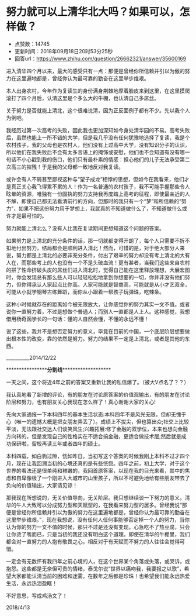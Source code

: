 # 努力就可以上清华北大吗？如果可以，怎样做？
- 点赞数：14745
- 更新时间：2018年09月18日20时53分25秒
- 回答url：https://www.zhihu.com/question/26662321/answer/35600169
<body>
 <p data-pid="gDhlwuxR">进入清华四个月以来，最大的感受只有一点：那便是曾经你所信赖并引以为傲的努力在这里遍地都是，曾经你认为最可靠的勤奋在这里举步维艰。</p>
 <p data-pid="pQwH6YrT">本人出身农村，今年作为复读生的身份满身荆棘地厚着脸皮来到这里，在这里摸爬滚打了四个月后，认清这里是个多么大的牛棚，也认清自己多屌丝。</p>
 <p data-pid="XCnKtmKN">关于努力是否就能上清北，这个很难说清，因为正反面例子都有不少。先以我个人为例吧。</p>
 <p data-pid="9_ZHj2-F">我经历过第一次高考的失败，因此我也更加深知如今身处清华园的不易。高考失败后，虽然也能上一所不错的大学，但是我几乎没有任何犹豫地选择了复读，我是个农村孩子，我的父母也是农村人，他们没有上过高中大学，没有知识分子的认识，所以他们在我失败后不会有太多言语上的掩饰或安慰，他们也不会知道有没有哪一句话不小心戳到我的伤口，他们只有最朴素的情感：担心他们的儿子无法承受第二次高三的摧残！于是我的父母都一致地反对我复读。</p>
 <p data-pid="qNXPzpoe">或许会有人不屑甚至鄙视这种与“望子成龙”相悖的思想，但如今在我看来，他们才是真正关心我飞得累不累的人！作为一名普通的农村孩子，我不可能手握那些令人眩晕的资源，唯独有一份固执的努力支持我再度踏上高考的征程，即使最亲近的人不解，即使自己都无法看清前行的方向，但那时的我只有一个“梦”和所信赖的“努力”，如果不把这份努力用于梦想上，我就真的不知道做什么了，不知道做什么或许才是最可怕的。</p>
 <p data-pid="bRzla0ds">努力就能上清北么？没有人比我在复读期间更想知道这个问题的答案。</p>
 <p data-pid="F8fowXKy">如果努力是上清北的充分条件的话，那一切就都变得开朗了，每个人只需要不折不扣地付出努力，结局都会是顺利进入清北！然而，可惜的是，对于绝大部分人来说，努力都是上清北的必要非充分条件，付出了艰辛的努力却没有考上清北的大有人在，而那些考上的人也没有一个不是头破血流！更有甚者，当我们这些来自农村的拼了性命挤破头皮的屌丝们进入清北时，觉得自己能在这里释放理想，大展宏图时，你会发现总有那么些人可以轻轻松松地拿到你想要的一切，你并非没有他们努力，但你得承认人家起点比你高。人家可能就是智商高，可能就是从小才艺双全，可能从小就学钢琴古练舞蹈，而你从小跟着一帮孩子玩弹珠，吃辣条。</p>
 <p data-pid="R4V7yknW">这种小时候就存在的距离如今被无限放大，让你感觉你的努力其实一文不值。或者说你一直努力着，不过是想做个普通人；而别人一直都是人上人。这种感觉，我想借用杨奇函学长的一句话：懂的人自然会懂，不懂的永远不懂！</p>
 <p data-pid="L4pXIdn-">说了这些，我并不是想否定努力的意义，毕竟在目前的中国，一个底层阶层想要做出根本性的改变，靠的依然是努力。努力的结果不一定是上清北，或者是其他的东西。</p>
 <p data-pid="xiuRI3kG">__________2014/12/22</p>
 <p data-pid="tm9WD4SN">****************<b>分割线</b>*******************</p>
 <p data-pid="ohYPA9xQ">一天之间，这个将近4年之前的答案又重新让我的私信爆了。（被大V点名了？？）</p>
 <p data-pid="XqZSKvYF">我认真地看了新增的评论，有的朋友在讨论原答案的价值观输出，有的朋友在讨论阶层和努力，也有朋友关心我现在怎么样了！真心谢谢大家的关心!</p>
 <p data-pid="gPqnzJpS">先向大家通报一下本科四年的基本生活状态:本科四年不是风光无限，但却无愧于心（唯一的遗憾大概是把女朋友弄丢了）。成绩上不拔尖，但也算出众;社交上比较平淡，无法跟社交达人们谈笑风生;兴趣拓展:修了金融的双学位，本来也想向金融方向转的，但是发现自己的性格实在不适合搞金融，更适合做技术层;然后就是成功保研啦，留校再读三年或者四年的硕士。</p>
 <p data-pid="9dt2GzHV">本科四载，如白驹过隙，恍如昨日。当初写这个答案的时候我刚上本科不过才四个月，现在让我回溯当初的心境还真的是有些恍惚。四年之前，初上大学，对于这个世界的看法还是很单纯和稚嫩的，我回首原答案，以现在我的目光来看，其中的焦虑和自卑像极了一个刚进入大城市的山里孩子，所以不可避免地给有些朋友带去了负向的价值输出，大家请见谅！</p>
 <p data-pid="nQwrmPe_">那我现在所想说的，无关价值导向，无关阶层。我只想继续谈一下努力的意义。清华的牛人大致可以分成努力型和天赋型的，在我看来努力型的居多。曾经我说“那便是曾经你所信赖并引以为傲的努力在这里遍地都是，曾经你认为最可靠的勤奋在这里举步维艰。”，现在我想说，没有任何人任何事能够否定掉一个人的努力，当你认为你的努力一文不值的时候，那只不过是还没有变现，心急吃不了热豆腐，只会让你烫了嘴而已，只是当初的我还没有明白这个道理。即使在清华的牛棚里，我们都会对一直努力的人抱有敬畏之心，相反对于有天赋而不努力的人往往会觉得可惜。</p>
 <p data-pid="BaZHR5EU">一定会有无数怀有我四年之前心境的人，在这个世界某个角落或失落，或哭诉，或抱怨。这些都是无奈但可贵的情绪，泰戈尔说“世界以痛吻我，我要报之以歌”，希望大家都能认清当前的困难和迷雾，在数年之后都是珍珠！也希望我们能永远热爱生活，永远热泪盈眶！</p>
 <p data-pid="WTBRPfHF">不好意思，写成鸡汤文了！</p>
 <p data-pid="kP8voFw5">2018/4/13</p>
</body>